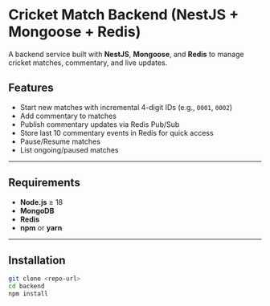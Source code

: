 # Cricket Match Backend (NestJS + Mongoose + Redis)

A backend service built with **NestJS**, **Mongoose**, and **Redis** to manage cricket matches, commentary, and live updates.

## Features

- Start new matches with incremental 4-digit IDs (e.g., `0001`, `0002`)
- Add commentary to matches
- Publish commentary updates via Redis Pub/Sub
- Store last 10 commentary events in Redis for quick access
- Pause/Resume matches
- List ongoing/paused matches

---

## Requirements

- **Node.js** ≥ 18
- **MongoDB**
- **Redis**
- **npm** or **yarn**

---

## Installation

```bash
git clone <repo-url>
cd backend
npm install
